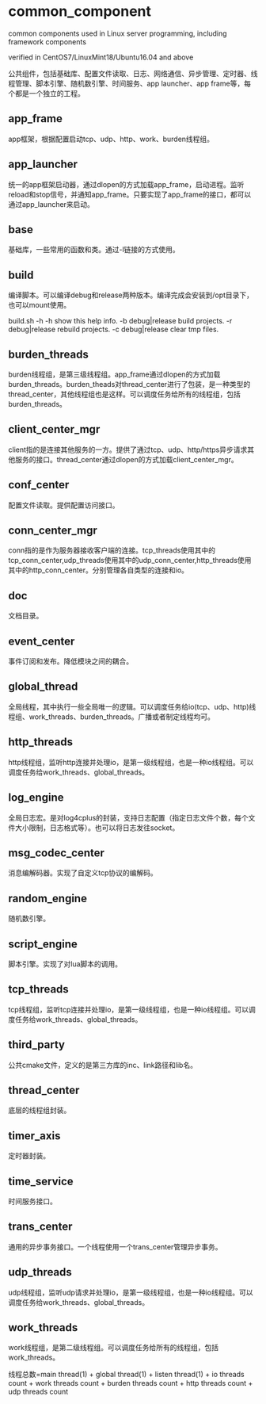 # common_component
common components used in Linux server programming, including framework components

verified in CentOS7/LinuxMint18/Ubuntu16.04 and above

公共组件，包括基础库、配置文件读取、日志、网络通信、异步管理、定时器、线程管理、脚本引擎、随机数引擎、时间服务、app launcher、app frame等，每个都是一个独立的工程。

## app_frame
app框架，根据配置启动tcp、udp、http、work、burden线程组。

## app_launcher
统一的app框架启动器，通过dlopen的方式加载app_frame，启动进程。监听reload和stop信号，并通知app_frame。只要实现了app_frame的接口，都可以通过app_launcher来启动。

## base
基础库，一些常用的函数和类。通过-l链接的方式使用。

## build
编译脚本。可以编译debug和release两种版本。编译完成会安装到/opt目录下，也可以mount使用。

build.sh -h
                 -h show this help info.
                 -b debug|release build projects.
                 -r debug|release rebuild projects.
                 -c debug|release clear tmp files.

## burden_threads
burden线程组，是第三级线程组。app_frame通过dlopen的方式加载burden_threads。burden_theads对thread_center进行了包装，是一种类型的thread_center，其他线程组也是这样。可以调度任务给所有的线程组，包括burden_threads。

## client_center_mgr
client指的是连接其他服务的一方。提供了通过tcp、udp、http/https异步请求其他服务的接口。thread_center通过dlopen的方式加载client_center_mgr。

## conf_center
配置文件读取。提供配置访问接口。

## conn_center_mgr
conn指的是作为服务器接收客户端的连接。tcp_threads使用其中的tcp_conn_center,udp_threads使用其中的udp_conn_center,http_threads使用其中的http_conn_center。分别管理各自类型的连接和io。

## doc
文档目录。

## event_center
事件订阅和发布。降低模块之间的耦合。

## global_thread
全局线程，其中执行一些全局唯一的逻辑。可以调度任务给io(tcp、udp、http)线程组、work_threads、burden_threads。广播或者制定线程均可。

## http_threads
http线程组，监听http连接并处理io，是第一级线程组，也是一种io线程组。可以调度任务给work_threads、global_threads。

## log_engine
全局日志宏。是对log4cplus的封装，支持日志配置（指定日志文件个数，每个文件大小限制，日志格式等）。也可以将日志发往socket。

## msg_codec_center
消息编解码器。实现了自定义tcp协议的编解码。

## random_engine
随机数引擎。

## script_engine
脚本引擎。实现了对lua脚本的调用。

## tcp_threads
tcp线程组，监听tcp连接并处理io，是第一级线程组，也是一种io线程组。可以调度任务给work_threads、global_threads。

## third_party
公共cmake文件，定义的是第三方库的inc、link路径和lib名。

## thread_center
底层的线程组封装。

## timer_axis
定时器封装。

## time_service
时间服务接口。

## trans_center
通用的异步事务接口。一个线程使用一个trans_center管理异步事务。

## udp_threads
udp线程组，监听udp请求并处理io，是第一级线程组，也是一种io线程组。可以调度任务给work_threads、global_threads。

## work_threads
work线程组，是第二级线程组。可以调度任务给所有的线程组，包括work_threads。

线程总数=main thread(1) + global thread(1) + listen thread(1) + io threads count + work threads count + burden threads count + http threads count + udp threads count
